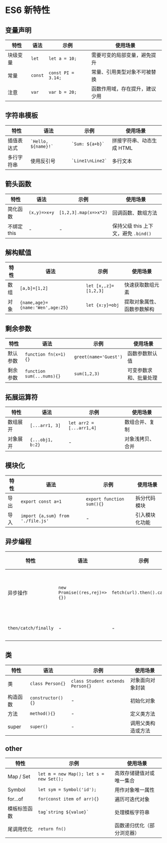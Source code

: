 # ES6 新特性

## 变量声明

| 特性   | 语法      | 示例                 | 使用场景            |
| ---- | ------- | ------------------ | --------------- |
| 块级变量 | `let`   | `let a = 10;`      | 需要可变的局部变量，避免提升  |
| 常量   | `const` | `const PI = 3.14;` | 常量、引用类型对象不可被替换  |
| 注意   | `var`   | `var b = 20;`      | 函数作用域，存在提升，建议少用 |

## 字符串模板

| 特性    | 语法                      | 示例                   | 使用场景            |
| ----- | ----------------------- | -------------------- | --------------- |
| 插值表达式 | `` `Hello, ${name}!` `` | `` `Sum: ${a+b}` ``  | 拼接字符串、动态生成 HTML |
| 多行字符串 | 使用反引号                   | `` `Line1\nLine2` `` | 多行文本            |

## 箭头函数

| 特性       | 语法           | 示例                    | 使用场景                       |
| -------- | ------------ | --------------------- | -------------------------- |
| 简化函数     | `(x,y)=>x+y` | `[1,2,3].map(x=>x*2)` | 回调函数、数组方法                  |
| 不绑定 this | -            | -                     | 保持父级 this 上下文，避免 `.bind()` |

## 解构赋值

| 特性 | 语法                               | 示例                   | 使用场景          |
| -- | -------------------------------- | -------------------- | ------------- |
| 数组 | `[a,b]=[1,2]`                    | `let [x,,z]=[1,2,3]` | 快速获取数组元素      |
| 对象 | `{name,age}={name:'Wen',age:25}` | `let {x:y}=obj`      | 提取对象属性、函数参数解构 |

## 剩余参数

| 特性   | 语法                        | 示例                    | 使用场景        |
| ---- | ------------------------- | --------------------- | ----------- |
| 默认参数 | `function fn(x=1){}`      | `greet(name='Guest')` | 函数参数默认值     |
| 剩余参数 | `function sum(...nums){}` | `sum(1,2,3)`          | 可变参数求和、批量处理 |

## 拓展运算符

| 特性   | 语法               | 示例                       | 使用场景     |
| ---- | ---------------- | ------------------------ | -------- |
| 数组展开 | `[...arr1, 3]`   | `let arr2 = [...arr1,4]` | 数组合并、复制  |
| 对象展开 | `{...obj1, b:2}` | -                        | 对象浅拷贝、合并 |

## 模块化

| 特性 | 语法                                | 示例                        | 使用场景    |
| -- | --------------------------------- | ------------------------- | ------- |
| 导出 | `export const a=1`                | `export function sum(){}` | 拆分代码模块  |
| 导入 | `import {a,sum} from './file.js'` | -                         | 引入模块化功能 |

## 异步编程

| 特性                   | 语法                           | 示例                          | 使用场景        |
| -------------------- | ---------------------------- | --------------------------- | ----------- |
| 异步操作                 | `new Promise((res,rej)=>{})` | `fetch(url).then().catch()` | 替代回调函数、链式异步 |
| `then/catch/finally` | -                            | -                           | 异步流程控制      |

## 类

| 特性    | 语法                | 示例                               | 使用场景      |
| ----- | ----------------- | -------------------------------- | --------- |
| 类     | `class Person{}`  | `class Student extends Person{}` | 对象面向对象封装  |
| 构造函数  | `constructor(){}` | -                                | 初始化对象     |
| 方法    | `method(){}`      | -                                | 定义类方法     |
| super | `super()`         | -                                | 调用父类构造或方法 |

## other

| 特性        | 示例                                      | 使用场景          |
| --------- | --------------------------------------- | ------------- |
| Map / Set | `let m = new Map(); let s = new Set();` | 高效存储键值对或唯一集合  |
| Symbol    | `let sym = Symbol('id');`               | 用作对象唯一属性      |
| for...of  | `for(const item of arr){}`              | 遍历可迭代对象       |
| 模板标签函数    | `` tag`string ${value}` ``              | 处理模板字符串       |
| 尾调用优化     | `return fn()`                           | 函数递归优化（部分浏览器） |
